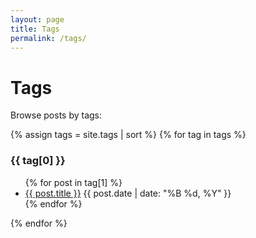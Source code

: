 ```yaml
---
layout: page
title: Tags
permalink: /tags/
---
```


# Tags

Browse posts by tags:

{% assign tags = site.tags | sort %}
{% for tag in tags %}
  <h3>{{ tag[0] }}</h3>
  <ul>
    {% for post in tag[1] %}
      <li>
        <a href="{{ post.url }}">{{ post.title }}</a>
        <span class="post-date">{{ post.date | date: "%B %d, %Y" }}</span>
      </li>
    {% endfor %}
  </ul>
{% endfor %}
